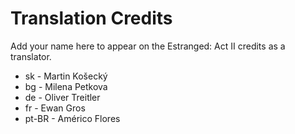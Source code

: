 # Translation Credits

Add your name here to appear on the Estranged: Act II credits as a translator.

* sk - Martin Košecký
* bg - Milena Petkova
* de - Oliver Treitler
* fr - Ewan Gros
* pt-BR - Américo Flores